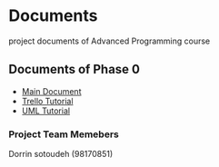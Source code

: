 # Documents
project documents of Advanced Programming course

## Documents of Phase 0
- [Main Document](https://github.com/AdvProg2020/Documents/releases/download/Phase_0/PHASE0.pdf "Main Document")
- [Trello Tutorial](https://github.com/AdvProg2020/Documents/releases/download/Phase_0/trello.pdf "Trello Tutorial")
- [UML Tutorial](https://github.com/AdvProg2020/Documents/releases/download/Phase_0/uml.pdf "UML Tutorial")

### Project Team Memebers
Dorrin sotoudeh (98170851)
